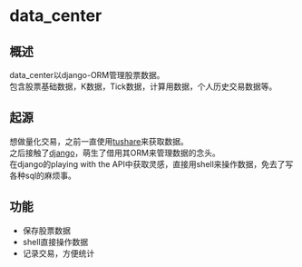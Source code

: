 # data_center  


概述
---

data_center以django-ORM管理股票数据。  
包含股票基础数据，K数据，Tick数据，计算用数据，个人历史交易数据等。  


起源
---
想做量化交易，之前一直使用[tushare](https://github.com/waditu/tushare)来获取数据。  
之后接触了[django](https://github.com/django/django)，萌生了借用其ORM来管理数据的念头。  
在django的playing with the API中获取灵感，直接用shell来操作数据，免去了写各种sql的麻烦事。  


功能
--
* 保存股票数据
* shell直接操作数据
* 记录交易，方便统计

